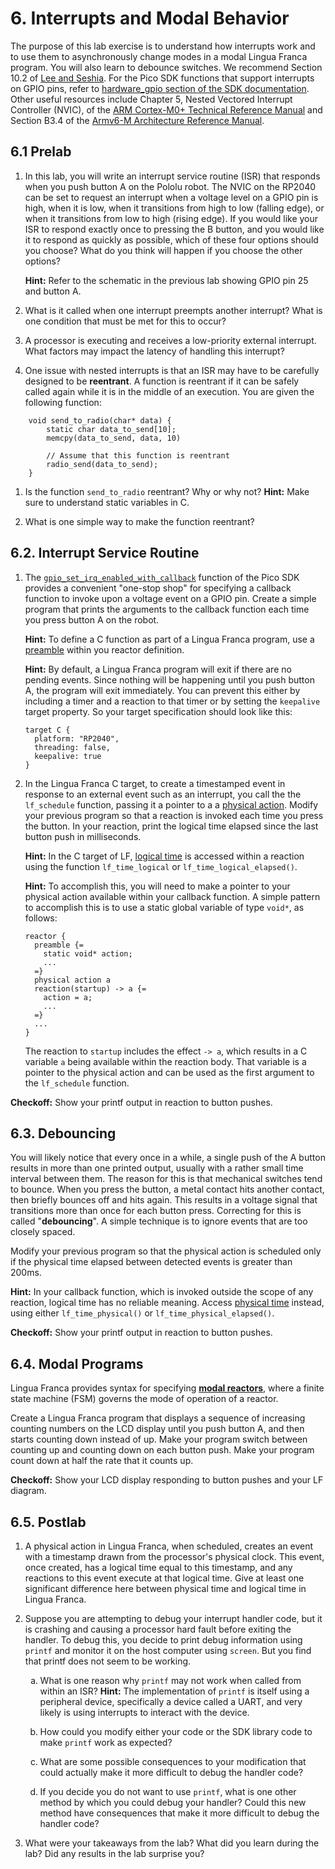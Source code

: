 # 6. Interrupts and Modal Behavior

<style type="text/css">
    ol ol { list-style-type: lower-alpha; }
</style>

The purpose of this lab exercise is to understand how interrupts work and to use them to asynchronously change modes in a modal Lingua Franca program.
You will also learn to debounce switches.
We recommend Section 10.2 of [Lee and Seshia](https://leeseshia.org).
For the Pico SDK functions that support interrupts on GPIO pins, refer to [hardware_gpio section of the SDK documentation](https://www.raspberrypi.com/documentation/pico-sdk/hardware.html#hardware_gpio).
Other useful resources include Chapter 5, Nested Vectored Interrupt Controller (NVIC), of the [ARM Cortex-M0+ Technical Reference Manual](https://developer.arm.com/documentation/ddi0484/latest/) and
Section B3.4 of the [Armv6-M Architecture Reference Manual](https://developer.arm.com/documentation/ddi0419/latest/).

## 6.1 Prelab

1. In this lab, you will write an interrupt service routine (ISR) that responds when you push button A on the Pololu robot.  The NVIC on the RP2040 can be set to request an interrupt when a voltage level on a GPIO pin is high, when it is low, when it transitions from high to low (falling edge), or when it transitions from low to high (rising edge).  If you would like your ISR to respond exactly once to pressing the B button, and you would like it to respond as quickly as possible, which of these four options should you choose?  What do you think will happen if you choose the other options?

    **Hint:** Refer to the schematic in the previous lab showing GPIO pin 25 and button A.

2. What is it called when one interrupt preempts another interrupt? 
What is one condition that must be met for this to occur?

3. A processor is executing and receives a low-priority external interrupt. What
factors may impact the latency of handling this interrupt?

4. One issue with nested interrupts is that an ISR may have to be carefully designed to be **reentrant**.  A function is reentrant if it can be safely called again while it is in the middle of an execution. You are given the following function:

```
    void send_to_radio(char* data) {
        static char data_to_send[10];
        memcpy(data_to_send, data, 10)
        
        // Assume that this function is reentrant
        radio_send(data_to_send);
    }
```

1. Is the function `send_to_radio` reentrant? Why or why not? **Hint:** Make
sure to understand static variables in C.

2. What is one simple way to make the function reentrant?

## 6.2. Interrupt Service Routine

1. The [`gpio_set_irq_enabled_with_callback`](https://www.raspberrypi.com/documentation/pico-sdk/hardware.html#ga6165f07f4b619dd08ea6dc97d069e78a) function of the Pico SDK provides a convenient "one-stop shop" for specifying a callback function to invoke upon a voltage event on a GPIO pin. Create a simple program that prints the arguments to the callback function each time you press button A on the robot.

    **Hint:** To define a C function as part of a Lingua Franca program, use a [preamble](https://www.lf-lang.org/docs/handbook/preambles?target=c) within you reactor definition.

    **Hint:** By default, a Lingua Franca program will exit if there are no pending events. Since nothing will be happening until you push button A, the program will exit immediately. You can prevent this either by including a timer and a reaction to that timer or by setting the `keepalive` target property. So your target specification should look like this:
    
    ```
    target C {
      platform: "RP2040",
      threading: false,
      keepalive: true
    }
    ```

2. In the Lingua Franca C target, to create a timestamped event in response to an external event such as an interrupt, you call the the `lf_schedule` function, passing it a pointer to a a [physical action](https://www.lf-lang.org/docs/handbook/actions?target=c).  Modify your previous program so that a reaction is invoked each time you press the button.  In your reaction, print the logical time elapsed since the last button push in milliseconds.

    **Hint:** In the C target of LF, [logical time](https://www.lf-lang.org/docs/handbook/time-and-timers?target=c) is accessed within a reaction using the function `lf_time_logical` or `lf_time_logical_elapsed()`.

    **Hint:** To accomplish this, you will need to make a pointer to your physical action available within your callback function.  A simple pattern to accomplish this is to use a static global variable of type `void*`, as follows:
    
    ```
    reactor {
      preamble {=
        static void* action;
        ...
      =}
      physical action a
      reaction(startup) -> a {=
        action = a;
        ...
      =}
      ...
    }
    ```
    
    The reaction to `startup` includes the effect `-> a`, which results in a C variable `a` being available within the reaction body. That variable is a pointer to the physical action and can be used as the first argument to the `lf_schedule` function.
    
**Checkoff:** Show your printf output in reaction to button pushes.

## 6.3. Debouncing

You will likely notice that every once in a while, a single push of the A button results in more than one printed output, usually with a rather small time interval between them. The reason for this is that mechanical switches tend to bounce. When you press the button, a metal contact hits another contact, then briefly bounces off and hits again. This results in a voltage signal that transitions more than once for each button press.
Correcting for this is called "**debouncing**".
A simple technique is to ignore events that are too closely spaced.

Modify your previous program so that the physical action is scheduled only if the physical time elapsed between detected events is greater than 200ms.

**Hint:** In your callback function, which is invoked outside the scope of any reaction, logical time has no reliable meaning.  Access [physical time](https://www.lf-lang.org/docs/handbook/time-and-timers?target=c) instead, using either `lf_time_physical()` or `lf_time_physical_elapsed()`.

**Checkoff:** Show your printf output in reaction to button pushes.

## 6.4. Modal Programs

Lingua Franca provides syntax for specifying [**modal reactors**](https://www.lf-lang.org/docs/handbook/modal-models?target=c), where a finite state machine (FSM) governs the mode of operation of a reactor.

Create a Lingua Franca program that displays a sequence of increasing counting numbers on the LCD display until you push button A, and then starts counting down instead of up.  Make your program switch between counting up and counting down on each button push.  Make your program count down at half the rate that it counts up.

**Checkoff:** Show your LCD display responding to button pushes and your LF diagram.

## 6.5. Postlab

1. A physical action in Lingua Franca, when scheduled, creates an event with a timestamp drawn from the processor's physical clock.  This event, once created, has a logical time equal to this timestamp, and any reactions to this event execute at that logical time. Give at least one significant difference here between physical time and logical time in Lingua Franca.

2. Suppose you are attempting to debug your interrupt handler code, but it is crashing and causing a processor hard fault before exiting the handler. To debug this, you decide to print debug information using `printf` and monitor it on the host computer using `screen`.  But you find that printf does not seem to be working.

    1. What is one reason why `printf` may not work when called from within an ISR?  **Hint:**  The implementation of `printf` is itself using a peripheral device, specifically a device called a UART, and very likely is using interrupts to interact with the device.

    2. How could you modify either your code or the SDK library code to make `printf` work as expected?

    3. What are some possible consequences to your modification that could actually make it more difficult to debug the handler code?

    4. If you decide you do not want to use `printf`, what is one other method by which you could debug your handler? Could this new method have consequences that make it more difficult to debug the handler code?

3. What were your takeaways from the lab? What did you learn during the lab? Did any results in the lab surprise you?
